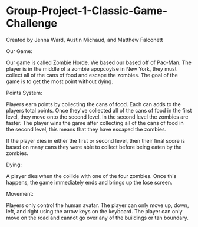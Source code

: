 # Group-Project-1-Classic-Game-Challenge

Created by Jenna Ward, Austin Michaud, and Matthew Falconett

Our Game:

Our game is called Zombie Horde. We based our based off of Pac-Man. The player is in the middle of a zombie apopcoylse in New York, they must collect all of the cans of food and escape the zombies. The goal of the game is to get the most point without dying.

Points System:

Players earn points by collecting the cans of food. Each can adds to the players total points. Once they've collected all of the cans of food in the first level, they move onto the second level. In the second level the zombies are faster. The player wins the game after collecting all of the cans of food in the second level, this means that they have escaped the zombies.

If the player dies in either the first or second level, then their final score is based on many cans they were able to collect before being eaten by the zombies.

Dying:

A player dies when the collide with one of the four zombies. Once this happens, the game immediately ends and brings up the lose screen.

Movement:

Players only control the human avatar. The player can only move up, down, left, and right using the arrow keys on the keyboard. The player can only move on the road and cannot go over any of the buildings or tan boundary.
